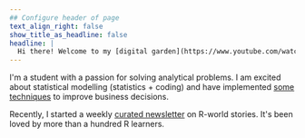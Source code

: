 ```yaml
---
## Configure header of page
text_align_right: false
show_title_as_headline: false
headline: |
  Hi there! Welcome to my [digital garden](https://www.youtube.com/watch?v=E5ERSfydB30&t=1s).
---
```


<!-- this is a subheadline -->

I'm a student with a passion for solving analytical problems. I am excited about statistical modelling (statistics + coding) and have implemented [some techniques](/project/) to improve business decisions.

Recently, I started a weekly [curated newsletter](https://www.harsh17.in/next/ "Next — Today I Learned About R") on R-world stories. It's been loved by more than a hundred R learners.
